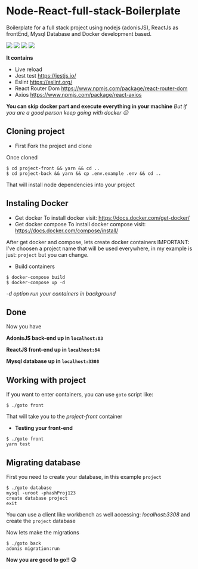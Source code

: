 # Node-React-full-stack-Boilerplate
Boilerplate for a full stack project using nodejs (adonisJS), ReactJs as frontEnd, Mysql Database and Docker development based.

![](https://d2.alternativeto.net/dist/icons/adonis-js_151971.png?width=128&height=128&mode=crop&upscale=false)
![](https://bognarjunior.files.wordpress.com/2018/03/if_react-js_logo_1174949.png?w=128)
![](https://cdn.iconscout.com/icon/free/png-128/mysql-20-1174940.png)
![](https://cdn.iconscout.com/icon/free/png-128/docker-226091.png)

**It contains**
- Live reload 
- Jest test https://jestjs.io/
- Eslint https://eslint.org/
- React Router Dom https://www.npmjs.com/package/react-router-dom
- Axios https://www.npmjs.com/package/react-axios

**You can skip docker part and execute everything in your machine** _But if you  are a good person keep going with docker :wink:_

## Cloning project

- First Fork the project and clone

Once cloned
```
$ cd project-front && yarn && cd ..
$ cd project-back && yarn && cp .env.example .env && cd ..
``` 

That will install node dependencies into your project

## Instaling Docker

- Get docker
To install docker visit: https://docs.docker.com/get-docker/
- Get docker compose
To install docker compose visit: https://docs.docker.com/compose/install/

After get docker and compose, lets create docker containers
IMPORTANT: I've choosen a project name that will be used everywhere, in my example is just: `project` but you can change.

- Build containers

```
$ docker-compose build
$ docker-compose up -d
``` 
_-d option run your containers in background_

## Done

Now you have 

**AdonisJS back-end up in `localhost:83`**

**ReactJS front-end up in `localhost:84`**

**Mysql database up in `localhost:3308`**

## Working with project

If you want to enter containers, you can use `goto` script like:

`$ ./goto front`

That will take you to the *project-front* container

- **Testing your front-end**
```
$ ./goto front
yarn test
```

## Migrating database

First you need to create your database, in this example `project`

```
$ ./goto database
mysql -uroot -phashProj123
create database project
exit
```

You can use a client like workbench as well accessing: *localhost:3308* and create the `project` database

Now lets make the migrations

```
$ ./goto back
adonis migration:run
```

**Now you are good to go!! :wink:**
